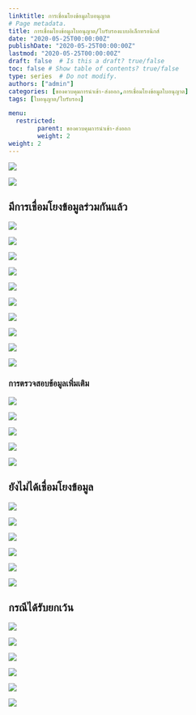 ```yaml
---
linktitle: การเชื่อมโยงข้อมูลใบอนุญาต
# Page metadata.
title: การเชื่อมโยงข้อมูลใบอนุญาต/ใบรับรองแบบอิเล็กทรอนิกส์
date: "2020-05-25T00:00:00Z"
publishDate: "2020-05-25T00:00:00Z"
lastmod: "2020-05-25T00:00:00Z"
draft: false  # Is this a draft? true/false
toc: false # Show table of contents? true/false
type: series  # Do not modify.
authors: ["admin"]
categories: [ของควบคุมการนำเข้า-ส่งออก,การเชื่อมโยงข้อมูลใบอนุญาต]
tags: [ใบอนุญาต/ใบรับรอง]

menu:
  restricted:
        parent: ของควบคุมการนำเข้า-ส่งออก  
        weight: 2
weight: 2
---
```




![](../img/connect/permissionpng_Page2.png)

![](../img/connect/permissionpng_Page4.png)

## มีการเชื่อมโยงข้อมูลร่วมกันแล้ว

![](../img/connect/permissionpng_Page5.png)

![](../img/connect/permissionpng_Page6.png)

![](../img/connect/permissionpng_Page7.png)

![](../img/connect/permissionpng_Page8.png)

![](../img/connect/permissionpng_Page9.png)

![](../img/connect/permissionpng_Page10.png)

![](../img/connect/permissionpng_Page11.png)

![](../img/connect/permissionpng_Page12.png)

![](../img/connect/permissionpng_Page13.png)

![](../img/connect/permissionpng_Page14.png)

### การตรวจสอบข้อมูลเพิ่มเติม

![](../img/connect/permissionpng_Page15.png)

![](../img/connect/permissionpng_Page16.png)

![](../img/connect/permissionpng_Page17.png)

![](../img/connect/permissionpng_Page18.png)

![](../img/connect/permissionpng_Page19.png)


## ยังไม่ได้เชื่อมโยงข้อมูล

![](../img/connect/permissionpng_Page20.png)

![](../img/connect/permissionpng_Page21.png)

![](../img/connect/permissionpng_Page22.png)

![](../img/connect/permissionpng_Page23.png)

![](../img/connect/permissionpng_Page24.png)

![](../img/connect/permissionpng_Page25.png)

## กรณีได้รับยกเว้น

![](../img/connect/permissionpng_Page26.png)


![](../img/connect/permissionpng_Page27.png)


![](../img/connect/permissionpng_Page28.png)


![](../img/connect/permissionpng_Page29.png)


![](../img/connect/permissionpng_Page230png)


![](../img/connect/permissionpng_Page31.png)
